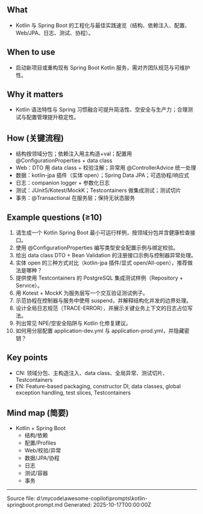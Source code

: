 ## What
- Kotlin 与 Spring Boot 的工程化与最佳实践速览（结构、依赖注入、配置、Web/JPA、日志、测试、协程）。

## When to use
- 启动新项目或重构现有 Spring Boot Kotlin 服务，需对齐团队规范与可维护性。

## Why it matters
- Kotlin 语法特性与 Spring 习惯融合可提升简洁性、空安全与生产力；合理测试与配置管理提升稳定性。

## How (关键流程)
- 结构按领域分包；依赖注入用主构造+val；配置用 @ConfigurationProperties + data class
- Web：DTO 用 data class + 校验注解；异常用 @ControllerAdvice 统一处理
- 数据：kotlin-jpa 插件（实体 open）；Spring Data JPA；可选协程/响应式
- 日志：companion logger + 参数化日志
- 测试：JUnit5/Kotest/MockK；Testcontainers 做集成测试；测试切片
- 事务：@Transactional 在服务层；保持无状态服务

## Example questions (≥10)
1. 请生成一个 Kotlin Spring Boot 最小可运行样例，按领域分包并含健康检查接口。
2. 使用 @ConfigurationProperties 编写类型安全配置示例与绑定校验。
3. 给出 data class DTO + Bean Validation 的注册接口示例与控制器异常处理。
4. 实体 open 的三种方式对比（kotlin-jpa 插件/显式 open/All-open），推荐做法是哪种？
5. 提供使用 Testcontainers 的 PostgreSQL 集成测试样例（Repository + Service）。
6. 用 Kotest + MockK 为服务层写一个交互验证测试例子。
7. 示范协程在控制器与服务中使用 suspend，并解释结构化并发的边界处理。
8. 设计全局日志规范（TRACE-ERROR），并展示关键业务上下文的日志占位写法。
9. 列出常见 NPE/空安全陷阱与 Kotlin 化修复建议。
10. 如何用分层配置 application-dev.yml 与 application-prod.yml，并隐藏密钥？

## Key points
- CN: 领域分包、主构造注入、data class、全局异常、测试切片、Testcontainers
- EN: Feature-based packaging, constructor DI, data classes, global exception handling, test slices, Testcontainers

## Mind map (简要)
- Kotlin + Spring Boot
  - 结构/依赖
  - 配置/Profiles
  - Web/校验/异常
  - 数据/JPA/协程
  - 日志
  - 测试/容器
  - 事务

---
Source file: d:\mycode\awesome-copilot\prompts\kotlin-springboot.prompt.md
Generated: 2025-10-17T00:00:00Z
